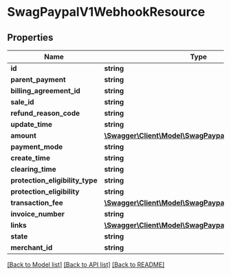 # SwagPaypalV1WebhookResource

## Properties
Name | Type | Description | Notes
------------ | ------------- | ------------- | -------------
**id** | **string** |  | [optional] 
**parent_payment** | **string** |  | [optional] 
**billing_agreement_id** | **string** |  | [optional] 
**sale_id** | **string** |  | [optional] 
**refund_reason_code** | **string** |  | [optional] 
**update_time** | **string** |  | [optional] 
**amount** | [**\Swagger\Client\Model\SwagPaypalV1CommonAmount**](SwagPaypalV1CommonAmount.md) |  | [optional] 
**payment_mode** | **string** |  | [optional] 
**create_time** | **string** |  | [optional] 
**clearing_time** | **string** |  | [optional] 
**protection_eligibility_type** | **string** |  | [optional] 
**protection_eligibility** | **string** |  | [optional] 
**transaction_fee** | [**\Swagger\Client\Model\SwagPaypalV1CommonValue**](SwagPaypalV1CommonValue.md) |  | [optional] 
**invoice_number** | **string** |  | [optional] 
**links** | [**\Swagger\Client\Model\SwagPaypalV1CommonLink[]**](SwagPaypalV1CommonLink.md) |  | [optional] 
**state** | **string** |  | [optional] 
**merchant_id** | **string** |  | [optional] 

[[Back to Model list]](../../README.md#documentation-for-models) [[Back to API list]](../../README.md#documentation-for-api-endpoints) [[Back to README]](../../README.md)

